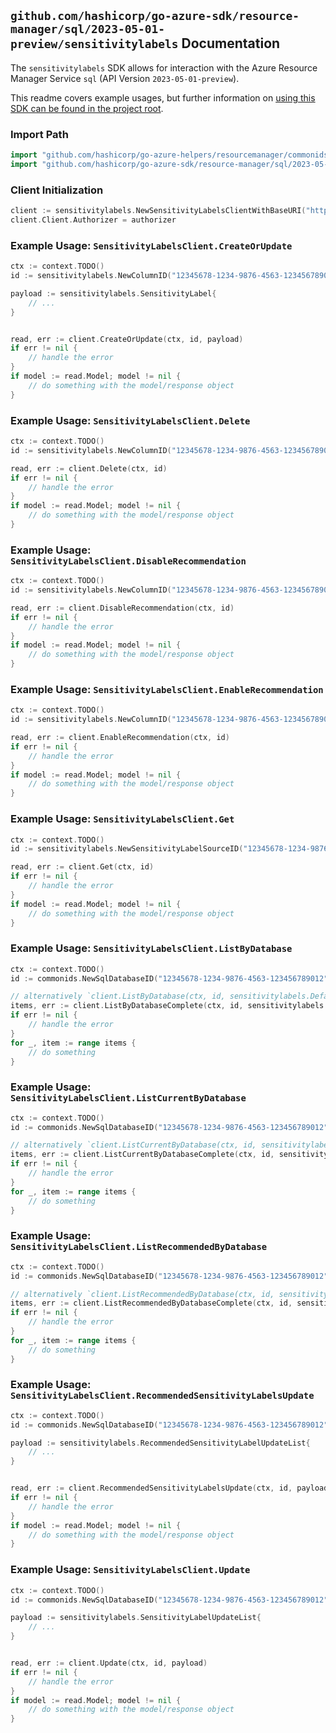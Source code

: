
## `github.com/hashicorp/go-azure-sdk/resource-manager/sql/2023-05-01-preview/sensitivitylabels` Documentation

The `sensitivitylabels` SDK allows for interaction with the Azure Resource Manager Service `sql` (API Version `2023-05-01-preview`).

This readme covers example usages, but further information on [using this SDK can be found in the project root](https://github.com/hashicorp/go-azure-sdk/tree/main/docs).

### Import Path

```go
import "github.com/hashicorp/go-azure-helpers/resourcemanager/commonids"
import "github.com/hashicorp/go-azure-sdk/resource-manager/sql/2023-05-01-preview/sensitivitylabels"
```


### Client Initialization

```go
client := sensitivitylabels.NewSensitivityLabelsClientWithBaseURI("https://management.azure.com")
client.Client.Authorizer = authorizer
```


### Example Usage: `SensitivityLabelsClient.CreateOrUpdate`

```go
ctx := context.TODO()
id := sensitivitylabels.NewColumnID("12345678-1234-9876-4563-123456789012", "example-resource-group", "serverValue", "databaseValue", "schemaValue", "tableValue", "columnValue")

payload := sensitivitylabels.SensitivityLabel{
	// ...
}


read, err := client.CreateOrUpdate(ctx, id, payload)
if err != nil {
	// handle the error
}
if model := read.Model; model != nil {
	// do something with the model/response object
}
```


### Example Usage: `SensitivityLabelsClient.Delete`

```go
ctx := context.TODO()
id := sensitivitylabels.NewColumnID("12345678-1234-9876-4563-123456789012", "example-resource-group", "serverValue", "databaseValue", "schemaValue", "tableValue", "columnValue")

read, err := client.Delete(ctx, id)
if err != nil {
	// handle the error
}
if model := read.Model; model != nil {
	// do something with the model/response object
}
```


### Example Usage: `SensitivityLabelsClient.DisableRecommendation`

```go
ctx := context.TODO()
id := sensitivitylabels.NewColumnID("12345678-1234-9876-4563-123456789012", "example-resource-group", "serverValue", "databaseValue", "schemaValue", "tableValue", "columnValue")

read, err := client.DisableRecommendation(ctx, id)
if err != nil {
	// handle the error
}
if model := read.Model; model != nil {
	// do something with the model/response object
}
```


### Example Usage: `SensitivityLabelsClient.EnableRecommendation`

```go
ctx := context.TODO()
id := sensitivitylabels.NewColumnID("12345678-1234-9876-4563-123456789012", "example-resource-group", "serverValue", "databaseValue", "schemaValue", "tableValue", "columnValue")

read, err := client.EnableRecommendation(ctx, id)
if err != nil {
	// handle the error
}
if model := read.Model; model != nil {
	// do something with the model/response object
}
```


### Example Usage: `SensitivityLabelsClient.Get`

```go
ctx := context.TODO()
id := sensitivitylabels.NewSensitivityLabelSourceID("12345678-1234-9876-4563-123456789012", "example-resource-group", "serverValue", "databaseValue", "schemaValue", "tableValue", "columnValue", "example")

read, err := client.Get(ctx, id)
if err != nil {
	// handle the error
}
if model := read.Model; model != nil {
	// do something with the model/response object
}
```


### Example Usage: `SensitivityLabelsClient.ListByDatabase`

```go
ctx := context.TODO()
id := commonids.NewSqlDatabaseID("12345678-1234-9876-4563-123456789012", "example-resource-group", "serverValue", "databaseValue")

// alternatively `client.ListByDatabase(ctx, id, sensitivitylabels.DefaultListByDatabaseOperationOptions())` can be used to do batched pagination
items, err := client.ListByDatabaseComplete(ctx, id, sensitivitylabels.DefaultListByDatabaseOperationOptions())
if err != nil {
	// handle the error
}
for _, item := range items {
	// do something
}
```


### Example Usage: `SensitivityLabelsClient.ListCurrentByDatabase`

```go
ctx := context.TODO()
id := commonids.NewSqlDatabaseID("12345678-1234-9876-4563-123456789012", "example-resource-group", "serverValue", "databaseValue")

// alternatively `client.ListCurrentByDatabase(ctx, id, sensitivitylabels.DefaultListCurrentByDatabaseOperationOptions())` can be used to do batched pagination
items, err := client.ListCurrentByDatabaseComplete(ctx, id, sensitivitylabels.DefaultListCurrentByDatabaseOperationOptions())
if err != nil {
	// handle the error
}
for _, item := range items {
	// do something
}
```


### Example Usage: `SensitivityLabelsClient.ListRecommendedByDatabase`

```go
ctx := context.TODO()
id := commonids.NewSqlDatabaseID("12345678-1234-9876-4563-123456789012", "example-resource-group", "serverValue", "databaseValue")

// alternatively `client.ListRecommendedByDatabase(ctx, id, sensitivitylabels.DefaultListRecommendedByDatabaseOperationOptions())` can be used to do batched pagination
items, err := client.ListRecommendedByDatabaseComplete(ctx, id, sensitivitylabels.DefaultListRecommendedByDatabaseOperationOptions())
if err != nil {
	// handle the error
}
for _, item := range items {
	// do something
}
```


### Example Usage: `SensitivityLabelsClient.RecommendedSensitivityLabelsUpdate`

```go
ctx := context.TODO()
id := commonids.NewSqlDatabaseID("12345678-1234-9876-4563-123456789012", "example-resource-group", "serverValue", "databaseValue")

payload := sensitivitylabels.RecommendedSensitivityLabelUpdateList{
	// ...
}


read, err := client.RecommendedSensitivityLabelsUpdate(ctx, id, payload)
if err != nil {
	// handle the error
}
if model := read.Model; model != nil {
	// do something with the model/response object
}
```


### Example Usage: `SensitivityLabelsClient.Update`

```go
ctx := context.TODO()
id := commonids.NewSqlDatabaseID("12345678-1234-9876-4563-123456789012", "example-resource-group", "serverValue", "databaseValue")

payload := sensitivitylabels.SensitivityLabelUpdateList{
	// ...
}


read, err := client.Update(ctx, id, payload)
if err != nil {
	// handle the error
}
if model := read.Model; model != nil {
	// do something with the model/response object
}
```
